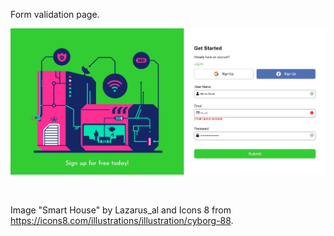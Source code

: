 Form validation page. <br/>

![](/assets/image.JPG)

<br/>

Image "Smart House" by Lazarus_al and Icons 8 from https://icons8.com/illustrations/illustration/cyborg-88.
